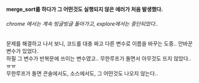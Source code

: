 #### merge_sort를 하다가 그 어떤것도 실행되지 않은 에러가 처음 발생했다.
###### chrome 에서는 계속 빙글빙글 돌아가고,  explore에서는 중단되었다..
문제를 해결하고 나서 보니,
코드를 대충 짜고 다른 변수로 이름을 바꾸는 도중.. 안바꾼 변수가 있었다.  
하필 그 변수가 반복문에 쓰이는 변수였고.. 무한루프가 돌면서 아무것도 뜨지 않았다..ㅠㅠ  
무한루프가 돌면 콘솔에서도, 소스에서도, 그 어떤것도 나오지 않는다..
